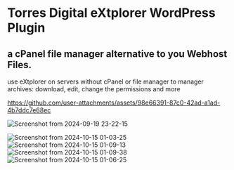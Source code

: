 # Torres Digital eXtplorer WordPress Plugin
 ## a cPanel file manager alternative to you Webhost Files.

use eXtplorer on servers without cPanel or file manager to manager archives: download, edit, change the permissions and more



https://github.com/user-attachments/assets/98e66391-87c0-42ad-a1ad-4b7ddc7e68ec



![Screenshot from 2024-09-19 23-22-15](https://github.com/user-attachments/assets/3ebfd77d-75e9-4fc0-a4c7-d6547211dff2)

![Screenshot from 2024-10-15 01-03-25](https://github.com/user-attachments/assets/29efee9b-4a02-4286-bc8a-fcc6207d1b63)
<br>
![Screenshot from 2024-10-15 01-09-13](https://github.com/user-attachments/assets/ea61eee5-6a63-461a-9a07-587b4d1c864a)
<br>
![Screenshot from 2024-10-15 01-09-38](https://github.com/user-attachments/assets/183c5602-999b-45f6-9615-0fbde580be11)
<br>
![Screenshot from 2024-10-15 01-06-25](https://github.com/user-attachments/assets/f1b2829a-848c-4cd6-b7e7-236af16ba087)
<br>

